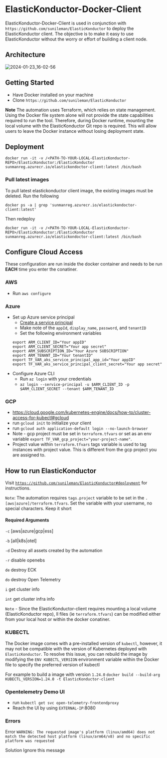 # ElasticKonductor-Docker-Client

ElasticKonductor-Docker-Client is used in conjunction with `https://github.com/sunileman/ElasticKonductor` to deploy the ElasticKonductor client. The objective is to make it easy to use ElasticKonductor without the worry or effort of building a client node.

## Architecture
![2024-01-23_16-02-56](https://github.com/sunileman/ElasticKonductor-Docker-Client/assets/12245219/f48d554c-60c4-4f5d-8962-2e6bf7cd528c)

## Getting Started
* Have Docker installed on your machine
* Clone `https://github.com/sunileman/ElasticKonductor`

**Note**
The automation uses Terraform, which relies on state management. Using the Docker file system alone will not provide the state capabilities required to run the tool. Therefore, during Docker runtime, mounting the local volume with the ElasticKonductor Git repo is required. This will allow users to leave the Docker instance without losing deployment state.

## Deployment
`docker run -it -v /<PATH-TO-YOUR-LOCAL-ElasticKonductor-REPO>/ElasticKonductor:/ElasticKonductor sunmanreg.azurecr.io/elastickondoctor-client:latest /bin/bash`

### Pull latest images
To pull latest elastickonductor client image, the existing images must be deleted.  Run the following

```
docker ps -a | grep 'sunmanreg.azurecr.io/elastickondoctor-client:latest'
```

Then redeploy

```
docker run -it -v /<PATH-TO-YOUR-LOCAL-ElasticKonductor-REPO>/ElasticKonductor:/ElasticKonductor sunmanreg.azurecr.io/elastickondoctor-client:latest /bin/bash
```



## Configure Cloud Access
These configuration are run inside the docker container and needs to be run **EACH** time you enter the conatiner.

### AWS
* Run `aws configure`

### Azure
* Set up Azure service principal
    * [Create a service principal](https://learn.microsoft.com/en-us/azure/developer/terraform/authenticate-to-azure?tabs=bash#create-a-service-principal)
    * Make note of the `appId`, `display_name`, `password`, and `tenantID`
    * Set the following environment variables
    ```
    export ARM_CLIENT_ID="Your appID"
    export ARM_CLIENT_SECRET="Your app secret"
    export ARM_SUBSCRIPTION_ID="Your Azure SUBSCRIPTION"
    export ARM_TENANT_ID="Your tenantID"
    export TF_VAR_aks_service_principal_app_id="Your appID"
    export TF_VAR_aks_service_principal_client_secret="Your app secret"
    ```
* Configure Azure CLI
    * Run `az login` with your credentials
    * `az login --service-principal -u $ARM_CLIENT_ID -p $ARM_CLIENT_SECRET --tenant $ARM_TENANT_ID`

### GCP
* https://cloud.google.com/kubernetes-engine/docs/how-to/cluster-access-for-kubectl#gcloud
* run `gcloud init` to initialize your client
* run `gcloud auth application-default login --no-launch-browser`
* Note - gcp project must be set in `terraform.tfvars` or set as an env variable `export TF_VAR_gcp_project="your-project-name"`.  
* Project value within `terraform.tfvars` tags variable is used to tag instances with project value. This is different from the gcp project you are assigned to. 

## How to run ElasticKonductor
Visit [`https://github.com/sunileman/ElasticKonductor#deployment`](https://github.com/sunileman/ElasticKonductor#deployment) for instructions.

`Note`: The automation requires `tags.project` variable to be set in the `.[aws|azure]/terraform.tfvars`.  Set the variable with your username, no special characters. Keep it short

#### Required Arguments 

`-c` [aws|azure|gcp|ess]

`-b` [all|k8s|otel] 

`-d` Destroy all assets created by the automation

`-r` disable openebs

`de` destroy ECK

`do` destroy Open Telemetry

`i` get cluster info 

`int` get cluster infra info 

`Note` -  Since the ElasticKonductor-client requires mounting a local volume (ElasticKonductor repo), ll files (ie `terraform.tfvars`) can be modified either from your local host or within the docker conatiner.



### KUBECTL
The Docker image comes with a pre-installed version of `kubectl`, however, it may not be compatible with the version of Kubernetes deployed with `ElasticKonductor`. To resolve this issue, you can rebuild the image by modifying the `ENV KUBECTL_VERSION` environment variable within the Docker file to specify the preferred version of kubectl

For example to build a image with version `1.24.0`
`docker build --build-arg KUBECTL_VERSION=1.24.0 -t ElasticKonductor-client`


### Opentelemetry Demo UI
* run `kubectl get svc open-telemetry-frontendproxy`
* Reach the UI by using `EXTERNAL-IP`:8080




### Errors

Error
`WARNING: The requested image's platform (linux/amd64) does not match the detected host platform (linux/arm64/v8) and no specific platform was requested`

Solution
Ignore this message
